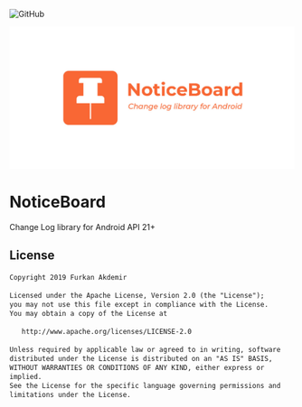 ![GitHub](https://img.shields.io/github/license/furkanakdemir/noticeboard)  

![NoticeBoard](art/noticeboard_banner.jpg)

# NoticeBoard
Change Log library for Android API 21+




License
-------

    Copyright 2019 Furkan Akdemir

    Licensed under the Apache License, Version 2.0 (the "License");
    you may not use this file except in compliance with the License.
    You may obtain a copy of the License at

       http://www.apache.org/licenses/LICENSE-2.0

    Unless required by applicable law or agreed to in writing, software
    distributed under the License is distributed on an "AS IS" BASIS,
    WITHOUT WARRANTIES OR CONDITIONS OF ANY KIND, either express or implied.
    See the License for the specific language governing permissions and
    limitations under the License.